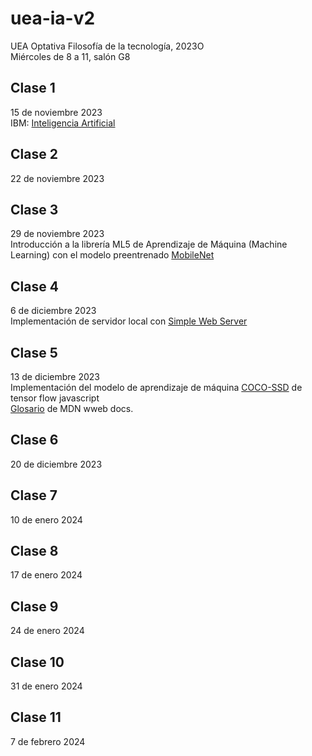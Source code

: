 # uea-ia-v2
UEA Optativa Filosofía de la tecnología, 2023O  
Miércoles de 8 a 11, salón G8  

## Clase 1
15 de noviembre 2023  
IBM: [Inteligencia Artificial](https://www.ibm.com/topics/artificial-intelligence)

## Clase 2
22 de noviembre 2023  
## Clase 3
29 de noviembre 2023  
Introducción a la librería ML5 de Aprendizaje de Máquina (Machine Learning) con el modelo preentrenado [MobileNet](https://learn.ml5js.org/#/tutorials/hello-ml5)  
## Clase 4
6 de diciembre 2023  
Implementación de servidor local con [Simple Web Server](https://simplewebserver.org/)  
## Clase 5
13 de diciembre 2023  
Implementación del modelo de aprendizaje de máquina [COCO-SSD](https://codelabs.developers.google.com/codelabs/tensorflowjs-object-detection?hl=en#0) de tensor flow javascript  
[Glosario](https://developer.mozilla.org/es/docs/Glossary) de MDN wweb docs.  
## Clase 6
20 de diciembre 2023  
## Clase 7
10 de enero 2024  
## Clase 8
17 de enero 2024  
## Clase 9
24 de enero 2024  
## Clase 10
31 de enero 2024  
## Clase 11
7 de febrero 2024  

